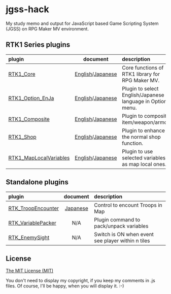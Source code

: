 # jgss-hack

My study memo and output for JavaScript based Game Scripting System (JGSS) on RPG Maker MV environment.

## RTK1 Series plugins

| plugin     | document    | description  |
|:-----------|:-----------:|:-------------|
| [RTK1_Core](RTK1_Core.js) | [English](RTK1_Core.md)/[Japanese](RTK1_Core.ja.md) | Core functions of RTK1 library for RPG Maker MV. |
| [RTK1_Option_EnJa](RTK1_Option_EnJa.js) | [English](RTK1_Option_EnJa.md)/[Japanese](RTK1_Option_EnJa.ja.md) | Plugin to select English/Japanese language in Option menu. |
| [RTK1_Composite](RTK1_Composite.js) | [English](RTK1_Composite.md)/[Japanese](RTK1_Composite.ja.md) | Plugin to composite item/weapon/armor. |
| [RTK1_Shop](RTK1_Shop.js) | [English](RTK1_Shop.md)/[Japanese](RTK1_Shop.ja.md) | Plugin to enhance the normal shop function. |
| [RTK1_MapLocalVariables](RTK1_MapLocalVariables.js) | [English](RTK1_MapLocalVariables.md)/[Japanese](RTK1_MapLocalVariables.ja.md) | Plugin to use selected variables as map local ones. |

## Standalone plugins

| plugin     | document    | description  |
|:-----------|:-----------:|:-------------|
| [RTK_TroopEncounter](RTK_TroopEncounter.js) | [Japanese](RTK_TroopEncounter.ja.md) | Control to encount Troops in Map |
| [RTK_VariablePacker](RTK_VariablePacker.js) | N/A | Plugin command to pack/unpack variables |
| [RTK_EnemySight](RTK_EnemySight.js) | N/A | Switch is ON when event see player within n tiles |

## License

[The MIT License (MIT)](https://opensource.org/licenses/mit-license.php)

You don't need to display my copyright, if you keep my comments in .js files. Of course, I'll be happy, when you will display it. :-)
